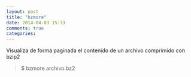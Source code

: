 ```yaml
---
layout: post
title: "bzmore"
date: 2014-04-03 15:33
comments: true
categories: 
---
```

Visualiza de forma paginada el contenido de un archivo comprimido con bzip2

>$ bzmore archivo.bz2

